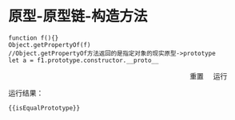 # 原型-原型链-构造方法

```
function f(){}
Object.getPropertyOf(f)
//Object.getPropertyOf方法返回的是指定对象的现实原型->prototype
let a = f1.prototype.constructor.__proto__
```

<div class="paragraph mt-10 mb-10">
    <el-button style="position: relative; left: 72%" type="danger" @click="pipelineRes = ''">重置</el-button>
    <el-button style="position: relative; left: 75%" @click="useGetPropertyOf">运行</el-button>
</div>

运行结果：

```
{{isEqualPrototype}}
```

